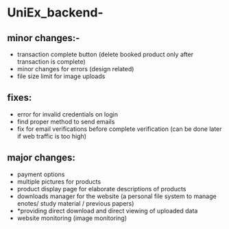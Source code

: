 # UniEx_backend-
## minor changes:-
- transaction complete button (delete booked product only after transaction is complete)
- minor changes for errors (design related)
- file size limit for image uploads

## fixes:
- error for invalid credentials on login
- find proper method to send emails 
- fix for email verifications before complete verification (can be done later if web traffic is too high)

## major changes:
- payment options
- multiple pictures for products 
- product display page for elaborate descriptions of products
- downloads manager for the website (a personal file system to manage enotes/ study material / previous papers)
- *providing direct download and direct viewing of uploaded data
- website monitoring (image monitoring)
